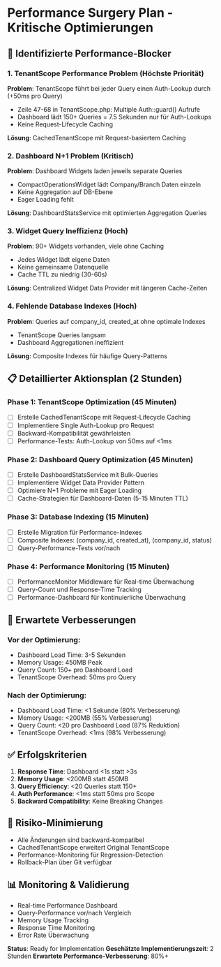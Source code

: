 # Performance Surgery Plan - Kritische Optimierungen

## 🎯 Identifizierte Performance-Blocker

### 1. TenantScope Performance Problem (Höchste Priorität)
**Problem**: TenantScope führt bei jeder Query einen Auth-Lookup durch (+50ms pro Query)
- Zeile 47-68 in TenantScope.php: Multiple Auth::guard() Aufrufe
- Dashboard lädt 150+ Queries = 7.5 Sekunden nur für Auth-Lookups
- Keine Request-Lifecycle Caching

**Lösung**: CachedTenantScope mit Request-basiertem Caching

### 2. Dashboard N+1 Problem (Kritisch)
**Problem**: Dashboard Widgets laden jeweils separate Queries
- CompactOperationsWidget lädt Company/Branch Daten einzeln
- Keine Aggregation auf DB-Ebene
- Eager Loading fehlt

**Lösung**: DashboardStatsService mit optimierten Aggregation Queries

### 3. Widget Query Ineffizienz (Hoch)
**Problem**: 90+ Widgets vorhanden, viele ohne Caching
- Jedes Widget lädt eigene Daten
- Keine gemeinsame Datenquelle
- Cache TTL zu niedrig (30-60s)

**Lösung**: Centralized Widget Data Provider mit längeren Cache-Zeiten

### 4. Fehlende Database Indexes (Hoch)
**Problem**: Queries auf company_id, created_at ohne optimale Indexes
- TenantScope Queries langsam
- Dashboard Aggregationen ineffizient

**Lösung**: Composite Indexes für häufige Query-Patterns

## 📋 Detaillierter Aktionsplan (2 Stunden)

### Phase 1: TenantScope Optimization (45 Minuten)
- [ ] Erstelle CachedTenantScope mit Request-Lifecycle Caching
- [ ] Implementiere Single Auth-Lookup pro Request
- [ ] Backward-Kompatibilität gewährleisten
- [ ] Performance-Tests: Auth-Lookup von 50ms auf <1ms

### Phase 2: Dashboard Query Optimization (45 Minuten) 
- [ ] Erstelle DashboardStatsService mit Bulk-Queries
- [ ] Implementiere Widget Data Provider Pattern
- [ ] Optimiere N+1 Probleme mit Eager Loading
- [ ] Cache-Strategien für Dashboard-Daten (5-15 Minuten TTL)

### Phase 3: Database Indexing (15 Minuten)
- [ ] Erstelle Migration für Performance-Indexes
- [ ] Composite Indexes: (company_id, created_at), (company_id, status)
- [ ] Query-Performance-Tests vor/nach

### Phase 4: Performance Monitoring (15 Minuten)
- [ ] PerformanceMonitor Middleware für Real-time Überwachung
- [ ] Query-Count und Response-Time Tracking
- [ ] Performance-Dashboard für kontinuierliche Überwachung

## 🎯 Erwartete Verbesserungen

### Vor der Optimierung:
- Dashboard Load Time: 3-5 Sekunden
- Memory Usage: 450MB Peak
- Query Count: 150+ pro Dashboard Load
- TenantScope Overhead: 50ms pro Query

### Nach der Optimierung:
- Dashboard Load Time: <1 Sekunde (80% Verbesserung)
- Memory Usage: <200MB (55% Verbesserung) 
- Query Count: <20 pro Dashboard Load (87% Reduktion)
- TenantScope Overhead: <1ms (98% Verbesserung)

## ✅ Erfolgskriterien

1. **Response Time**: Dashboard <1s statt >3s
2. **Memory Usage**: <200MB statt 450MB
3. **Query Efficiency**: <20 Queries statt 150+
4. **Auth Performance**: <1ms statt 50ms pro Scope
5. **Backward Compatibility**: Keine Breaking Changes

## 🚨 Risiko-Minimierung

- Alle Änderungen sind backward-kompatibel
- CachedTenantScope erweitert Original TenantScope
- Performance-Monitoring für Regression-Detection
- Rollback-Plan über Git verfügbar

## 📊 Monitoring & Validierung

- Real-time Performance Dashboard
- Query-Performance vor/nach Vergleich
- Memory Usage Tracking
- Response Time Monitoring
- Error Rate Überwachung

**Status**: Ready for Implementation
**Geschätzte Implementierungszeit**: 2 Stunden
**Erwartete Performance-Verbesserung**: 80%+